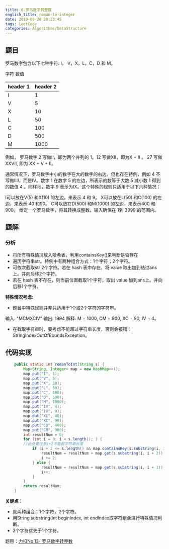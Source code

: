 ```yaml
---
title: 6.罗马数字转整数
english_title: roman-to-integer
date: 2019-08-28 20:23:45
tags: LeetCode
categories: Algorithms/DataStructure
---
```


## 题目
罗马数字包含以下七种字符: I， V，X，L，C，D 和 M。

字符          数值

header 1 | header 2
---|---
I        |     1
V      |       5
X       |      10
L        |     50
C         |    100
D          |   500
M           |  1000
例如， 罗马数字 2 写做II，即为两个并列的 1。12 写做XII，即为X + II 。 27 写做 XXVII, 即为 XX + V + II。

通常情况下，罗马数字中小的数字在大的数字的右边。但也存在特例，例如 4 不写做IIII，而是IV。数字 1 在数字 5 的左边，所表示的数等于大数 5 减小数 1 得到的数值 4 。同样地，数字 9 表示为IX。这个特殊的规则只适用于以下六种情况：

I可以放在V(5) 和X(10) 的左边，来表示 4 和 9。
X可以放在L(50) 和C(100) 的左边，来表示 40 和90。
C可以放在D(500) 和M(1000) 的左边，来表示400 和900。
给定一个罗马数字，将其转换成整数。输入确保在 1到 3999 的范围内。

## 题解
### 分析
* 将所有特殊情况放入哈希表，利用containsKey()来判断是否存在
* 遍历字符串str。特例中有两种组合方式：1个字符；2个字符。
* 可依次截取str 2个字符。若在 hash 表中存在，将 value 取出加到结过ans上。并向后移2个字符。
* 若在 hash 表不存在，则当前位置截取1个字符，取出 value 加到ans上。并向后移1个字符。


**特殊情况考虑:**
* 题目中特殊规则并非只适用于1个或2个字符的字符串。

输入: "MCMXCIV"
输出: 1994
解释: M = 1000, CM = 900, XC = 90, IV = 4。
* 在截取字符串时，要考虑不能超过字符串长度，否则会报错：StringIndexOutOfBoundsException。

## 代码实现
```java
    public static int romanToInt(String s) {
        Map<String, Integer> map = new HashMap<>();
        map.put("I", 1);
        map.put("V", 5);
        map.put("X", 10);
        map.put("L", 50);
        map.put("C", 100);
        map.put("D", 500);
        map.put("M", 1000);
        map.put("IV", 4);
        map.put("IX", 9);
        map.put("XL", 40);
        map.put("XC", 90);
        map.put("CD", 400);
        map.put("CM", 900);
        int resultNum = 0;
        for (int i = 0; i < s.length(); ) {
        //此处要注意i+2不能超字符串长度
            if (i + 2 <= s.length() && map.containsKey(s.substring(i, i + 2))) {
                resultNum = resultNum + map.get(s.substring(i, i + 2));
                i += 2;
            } else {
                resultNum = resultNum + map.get(s.substring(i, i + 1));
                i++;
            }
        }
        return resultNum;
    }
```
**关键点**：
* 就两种组合：1个字符，2个字符。
* 用String substring(int beginIndex, int endIndex取字符组合进行特殊情况判断。
* 2个字符优先于1个字符。
 

题目：[力扣No.13- 罗马数字转整数](https://leetcode-cn.com/problems/palindrome-number/)